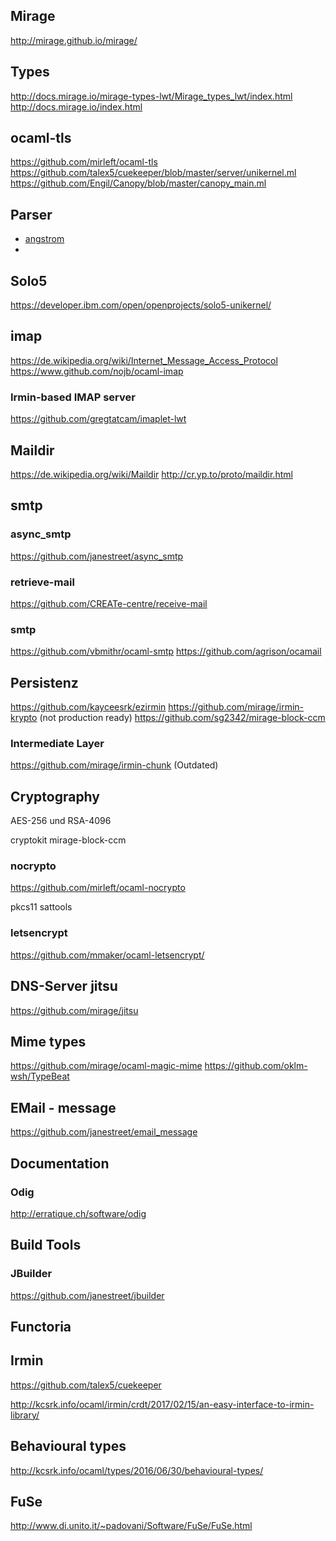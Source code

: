 ## Mirage

http://mirage.github.io/mirage/

## Types

http://docs.mirage.io/mirage-types-lwt/Mirage_types_lwt/index.html
http://docs.mirage.io/index.html

## ocaml-tls

https://github.com/mirleft/ocaml-tls
https://github.com/talex5/cuekeeper/blob/master/server/unikernel.ml
https://github.com/Engil/Canopy/blob/master/canopy_main.ml

## Parser

* [angstrom](https://github.com/inhabitedtype/angstrom)
*

## Solo5

https://developer.ibm.com/open/openprojects/solo5-unikernel/

## imap
https://de.wikipedia.org/wiki/Internet_Message_Access_Protocol
https://www.github.com/nojb/ocaml-imap

### Irmin-based IMAP server
https://github.com/gregtatcam/imaplet-lwt

## Maildir
https://de.wikipedia.org/wiki/Maildir
http://cr.yp.to/proto/maildir.html

## smtp

### async_smtp
https://github.com/janestreet/async_smtp

### retrieve-mail
https://github.com/CREATe-centre/receive-mail

### smtp
https://github.com/vbmithr/ocaml-smtp
https://github.com/agrison/ocamail

## Persistenz


https://github.com/kayceesrk/ezirmin
https://github.com/mirage/irmin-krypto (not production ready)
https://github.com/sg2342/mirage-block-ccm

### Intermediate Layer

https://github.com/mirage/irmin-chunk (Outdated)

## Cryptography
AES-256 und RSA-4096

cryptokit
mirage-block-ccm

### nocrypto
https://github.com/mirleft/ocaml-nocrypto

pkcs11
sattools

### letsencrypt
https://github.com/mmaker/ocaml-letsencrypt/

## DNS-Server jitsu

https://github.com/mirage/jitsu

## Mime types
https://github.com/mirage/ocaml-magic-mime
https://github.com/oklm-wsh/TypeBeat


## EMail - message

https://github.com/janestreet/email_message

## Documentation

### Odig

http://erratique.ch/software/odig

## Build Tools

### JBuilder

https://github.com/janestreet/jbuilder

## Functoria


## Irmin

https://github.com/talex5/cuekeeper

http://kcsrk.info/ocaml/irmin/crdt/2017/02/15/an-easy-interface-to-irmin-library/

## Behavioural types

http://kcsrk.info/ocaml/types/2016/06/30/behavioural-types/

## FuSe

http://www.di.unito.it/~padovani/Software/FuSe/FuSe.html
